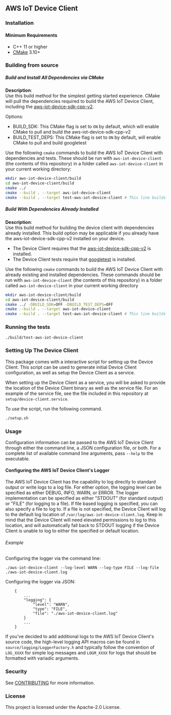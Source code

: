 ## AWS IoT Device Client

### Installation

#### Minimum Requirements

* C++ 11 or higher
* [CMake](https://cmake.org/) 3.10+

### Building from source

##### Build and Install All Dependencies via CMake

**Description**:  
Use this build method for the simplest getting started experience. CMake will pull the dependencies required to build
the AWS IoT Device Client, including the [aws-iot-device-sdk-cpp-v2](https://github.com/aws/aws-iot-device-sdk-cpp-v2).

Options:
* BUILD_SDK: This CMake flag is set to `ON` by default, which will enable CMake to pull and build the 
  aws-iot-device-sdk-cpp-v2
* BUILD_TEST_DEPS: This CMake flag is set to `ON` by default, will enable CMake to pull and build googletest

Use the following `cmake` commands to build the AWS IoT Device Client with dependencies and tests. These should be run
with  `aws-iot-device-client` (the contents of this repository) in a folder called `aws-iot-device-client` in your 
current working directory:

```bash
mkdir aws-iot-device-client/build
cd aws-iot-device-client/build
cmake ../
cmake --build . --target aws-iot-device-client
cmake --build . --target test-aws-iot-device-client # This line builds the test executable
```

##### Build With Dependencies Already Installed

**Description**:  
Use this build method for building the device client with dependencies already installed. This build option may be
applicable if you already have the aws-iot-device-sdk-cpp-v2 installed on your device.

* The Device Client requires that the [aws-iot-device-sdk-cpp-v2](https://github.com/aws/aws-iot-device-sdk-cpp-v2) 
  is installed.
* The Device Client tests require that [googletest](https://github.com/google/googletest) is installed.

Use the following `cmake` commands to build the AWS IoT Device Client with already existing and installed dependencies.
These commands should be run with `aws-iot-device-client` (the contents of this repository) in a folder called
`aws-iot-device-client` in your current working directory

```bash
mkdir aws-iot-device-client/build
cd aws-iot-device-client/build
cmake ../ -DBUILD_SDK=OFF -DBUILD_TEST_DEPS=OFF
cmake --build . --target aws-iot-device-client
cmake --build . --target test-aws-iot-device-client # This line builds the test executable
```

### Running the tests
```
./build/test-aws-iot-device-client 
```

### Setting Up The Device Client

This package comes with a interactive script for setting up the Device Client. This script can be used to generate
initial Device Client configuration, as well as setup the Device Client as a service.

When setting up the Device Client as a service, you will be asked to provide the location of the Device Client binary
as well as the service file. For an example of the service file, see the file included in this repository at 
`setup/device-client.service`.

To use the script, run the following command.

```bash
./setup.sh
```

### Usage
Configuration information can be passed to the AWS IoT Device Client through either the command line, a JSON configuration
file, or both. For a complete list of available command line arguments, pass `--help` to the executable. 

#### Configuring the AWS IoT Device Client's Logger
The AWS IoT Device Client has the capability to log directly to standard output or write logs to a log file. For
either option, the logging level can be specified as either DEBUG, INFO, WARN, or ERROR. The logger implementation
can be specified as either "STDOUT" (for standard output) or "FILE" (for logging to a file). If file based logging
is specified, you can also specify a file to log to. If a file is not specified, the Device Client will log to 
the default log location of `/var/log/aws-iot-device-client.log`. Keep in mind that the Device Client will need
elevated permissions to log to this location, and will automatically fall back to STDOUT logging if the Device Client
is unable to log to either the specified or default location. 

###### Example
Configuring the logger via the command line:
```
./aws-iot-device-client --log-level WARN --log-type FILE --log-file ./aws-iot-device-client.log
```

Configuring the logger via JSON:
```
    {
        ...
        "logging": {
            "level": "WARN",
            "type": "FILE",
            "file": "./aws-iot-device-client.log"
        }
        ...
    }
```
If you've decided to add additional logs to the AWS IoT Device Client's source code, the high-level
logging API macros can be found in `source/logging/LoggerFactory.h` and typically follow the convention of 
`LOG_XXXX` for simple log messages and `LOGM_XXXX` for logs that should be formatted with variadic arguments. 

### Security

See [CONTRIBUTING](CONTRIBUTING.md#security-issue-notifications) for more information.

### License

This project is licensed under the Apache-2.0 License.